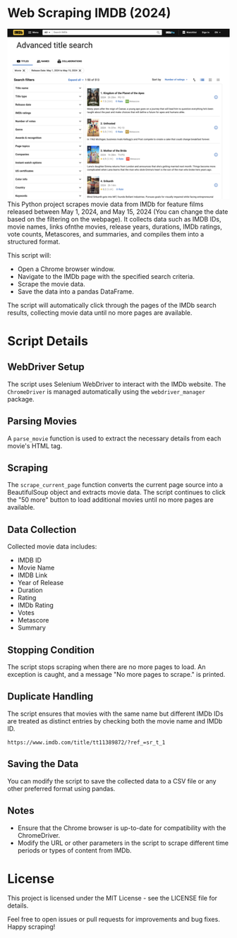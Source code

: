 # Web Scraping IMDB (2024)

![](./images/imdb_screenshot.png)
This Python project scrapes movie data from IMDb for feature films released between May 1, 2024, and May 15, 2024 (You can change the date based on the filtering on the webpage). It collects data such as IMDB IDs, movie names, links ofnthe movies, release years, durations, IMDb ratings, vote counts, Metascores, and summaries, and compiles them into a structured format.

This script will:
* Open a Chrome browser window.
* Navigate to the IMDb page with the specified search criteria.
* Scrape the movie data.
* Save the data into a pandas DataFrame.

The script will automatically click through the pages of the IMDb search results, collecting movie data until no more pages are available.

# Script Details

## WebDriver Setup
The script uses Selenium WebDriver to interact with the IMDb website. The `ChromeDriver` is managed automatically using the `webdriver_manager` package.

## Parsing Movies
A `parse_movie` function is used to extract the necessary details from each movie's HTML tag.

## Scraping
The `scrape_current_page` function converts the current page source into a BeautifulSoup object and extracts movie data. The script continues to click the "50 more" button to load additional movies until no more pages are available.

## Data Collection
Collected movie data includes:
* IMDB ID
* Movie Name
* IMDB Link
* Year of Release
* Duration
* Rating
* IMDb Rating
* Votes
* Metascore
* Summary

## Stopping Condition
The script stops scraping when there are no more pages to load. An exception is caught, and a message "No more pages to scrape." is printed.

## Duplicate Handling
The script ensures that movies with the same name but different IMDb IDs are treated as distinct entries by checking both the movie name and IMDb ID.
```
https://www.imdb.com/title/tt11389872/?ref_=sr_t_1
```

## Saving the Data
You can modify the script to save the collected data to a CSV file or any other preferred format using pandas.

## Notes
* Ensure that the Chrome browser is up-to-date for compatibility with the ChromeDriver.
* Modify the URL or other parameters in the script to scrape different time periods or types of content from IMDb.

# License
This project is licensed under the MIT License - see the LICENSE file for details.

Feel free to open issues or pull requests for improvements and bug fixes. Happy scraping!
